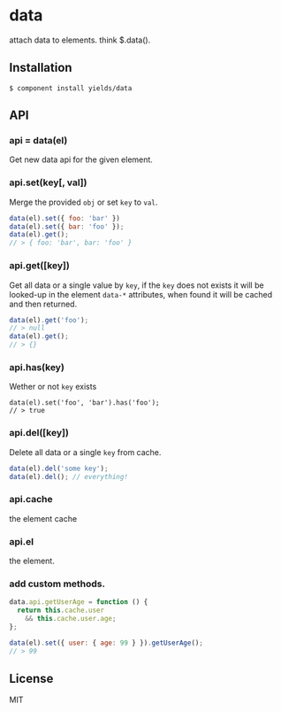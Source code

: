 
# data

  attach data to elements. think $.data().

## Installation

    $ component install yields/data

## API

### api = data(el)

Get new data api for the given element.

### api.set(key[, val])

Merge the provided `obj` or set
`key` to `val`.

```javascript
data(el).set({ foo: 'bar' })
data(el).set({ bar: 'foo' });
data(el).get();
// > { foo: 'bar', bar: 'foo' }
```

### api.get([key])

Get all data or a single value by `key`,
if the `key` does not exists it will be looked-up
in the element `data-*` attributes, when found
it will be cached and then returned.

```javascript
data(el).get('foo');
// > null
data(el).get();
// > {}
```

### api.has(key)

Wether or not `key` exists

```
data(el).set('foo', 'bar').has('foo');
// > true
```

### api.del([key])

Delete all data or a single `key` from cache.

```javascript
data(el).del('some key');
data(el).del(); // everything!
```

### api.cache

the element cache

### api.el

the element.

### add custom methods.

```javascript
data.api.getUserAge = function () {
  return this.cache.user
    && this.cache.user.age;
};

data(el).set({ user: { age: 99 } }).getUserAge();
// > 99
```


## License

  MIT
